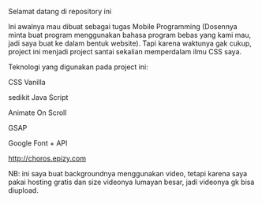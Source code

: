 Selamat datang di repository ini

Ini awalnya mau dibuat sebagai tugas Mobile Programming (Dosennya minta buat program menggunakan bahasa program bebas yang kami mau, jadi saya buat ke dalam bentuk website).
Tapi karena waktunya gak cukup, project ini menjadi project santai sekalian memperdalam ilmu CSS saya.

Teknologi yang digunakan pada project ini:

CSS Vanilla

sedikit Java Script

Animate On Scroll

GSAP

Google Font + API

http://choros.epizy.com

NB: ini saya buat backgroundnya menggunakan video, tetapi karena saya pakai hosting gratis dan size videonya lumayan besar, jadi videonya gk bisa diupload.
